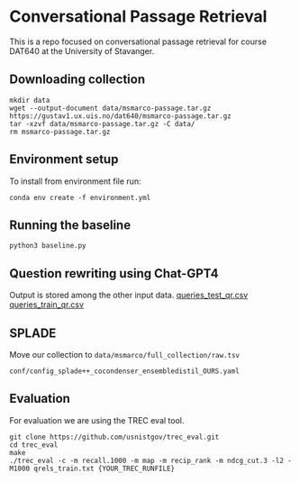 # Conversational Passage Retrieval

This is a repo focused on conversational passage retrieval for course DAT640 at the University of Stavanger. 

## Downloading collection
```
mkdir data
wget --output-document data/msmarco-passage.tar.gz https://gustav1.ux.uis.no/dat640/msmarco-passage.tar.gz
tar -xzvf data/msmarco-passage.tar.gz -C data/
rm msmarco-passage.tar.gz
```

## Environment setup

To install from environment file run:
```
conda env create -f environment.yml
```

## Running the baseline

```
python3 baseline.py
```

## Question rewriting using Chat-GPT4

Output is stored among the other input data.
[queries_test_qr.csv](data%2Fqueries_test_qr.csv)
[queries_train_qr.csv](data%2Fqueries_train_qr.csv)

## SPLADE



Move our collection to `data/msmarco/full_collection/raw.tsv`


```
conf/config_splade++_cocondenser_ensembledistil_OURS.yaml
```

## Evaluation

For evaluation we are using the TREC eval tool.

```
git clone https://github.com/usnistgov/trec_eval.git
cd trec_eval
make
./trec_eval -c -m recall.1000 -m map -m recip_rank -m ndcg_cut.3 -l2 -M1000 qrels_train.txt {YOUR_TREC_RUNFILE}
```
